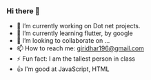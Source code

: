 ### Hi there 👋

- 🔭 I’m currently working on Dot net projects.
- 🌱 I’m currently learning flutter, by google
- 👯 I’m looking to collaborate on ...
- 📫 How to reach me: giridhar196@gmail.com
- ⚡ Fun fact: I am the tallest person in class
- 👍 I'm good at JavaScript, HTML
